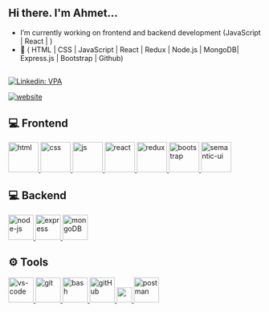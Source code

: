 ## Hi there. I'm Ahmet...

-  I’m currently working on frontend and backend development (JavaScript | React | )
- 💬 ( HTML | CSS | JavaScript | React | Redux | Node.js | MongoDB| Express.js | Bootstrap | Github) 

## 
[![Linkedin: VPA](https://img.shields.io/badge/linkedin-%230077B5.svg?&style=for-the-badge&logo=linkedin&logoColor=white)](https://www.linkedin.com/in/ahmet-ko%C3%A7ak-39ab89232/) 

[![website](https://img.shields.io/badge/gmail-f1f2f6.svg?&style=for-the-badge&logo=gmail&logoColor=red)](mailto:kocakahmet017@gmail.com)



## 💻 Frontend
<a href="#" target="_blank"> <img src="https://upload.wikimedia.org/wikipedia/commons/thumb/6/61/HTML5_logo_and_wordmark.svg/120px-HTML5_logo_and_wordmark.svg.png" alt="html" height="60"/> </a>
<a href="#" target="_blank"> <img src="https://upload.wikimedia.org/wikipedia/commons/thumb/d/d5/CSS3_logo_and_wordmark.svg/1200px-CSS3_logo_and_wordmark.svg.png" alt="css" height="60"/> </a>
<a href="#" target="_blank"> <img src="https://cdn.icon-icons.com/icons2/2108/PNG/512/javascript_icon_130900.png" alt="js" height="60"/> </a>
<a href="#" target="_blank"> <img src="https://cdn.icon-icons.com/icons2/2415/PNG/512/react_original_wordmark_logo_icon_146375.png" alt="react" width="60"/> </a>
<a href="#" target="_blank"> <img src="https://upload.wikimedia.org/wikipedia/commons/4/49/Redux.png" alt="redux" height="60"/> </a>
<a href="#" target="_blank"> <img src="https://cdn.icon-icons.com/icons2/2415/PNG/512/bootstrap_plain_wordmark_logo_icon_146620.png" alt="bootstrap" height="60"/> </a>
<a href="#" target="_blank"> <img src="https://react.semantic-ui.com/logo.png" alt="semantic-ui" height="60"/> </a>
## 💻 Backend
<a href="#" target="_blank"> <img src="https://cdn.icon-icons.com/icons2/2415/PNG/512/nodejs_original_logo_icon_146411.png" alt="node-js" height="50"/> </a>
<a href="#" target="_blank"> <img src="https://cdn.buttercms.com/4XpulFfySpWyYTXuaVL2" alt="express" height="50" /> </a>
<a href="#" target="_blank"> <img src="https://miro.medium.com/max/1400/1*vXswwprNaBObxWm8NrFl0w.png" alt="mongoDB" height="50" /> </a>



## ⚙ Tools
<a href="#" target="_blank"> <img src="https://www.pngitem.com/pimgs/m/80-800968_vscode-visual-studio-logo-png-transparent-png.png" alt="vs-code" height="50"/> </a> 
<a href="#" target="_blank"> <img src="https://www.vectorlogo.zone/logos/git-scm/git-scm-icon.svg" alt="git" height="50"/> </a>
<a href="#" target="_blank"> <img src="https://www.vectorlogo.zone/logos/gnu_bash/gnu_bash-icon.svg" alt="bash" height="50"/> </a> 
<a href="#" target="_blank"> <img src="https://image.pngaaa.com/822/1100822-middle.png" alt="gitHub" height="50"/> </a> 
<a href="#" target="_blank"> <img src="https://upload.wikimedia.org/wikipedia/commons/thumb/b/b9/Slack_Technologies_Logo.svg/1280px-Slack_Technologies_Logo.svg.png" height="30"/> </a> 
<a href="#" target="_blank"> <img src="https://aws1.discourse-cdn.com/business6/uploads/getpostman/original/2X/f/f5d14a3d8749083c5c3cc184fe20db5576f80752.svg" alt="postman" height="50"/> </a> 
</p>

